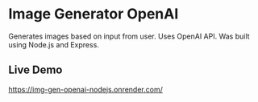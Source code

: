 # Image Generator OpenAI

Generates images based on input from user. Uses OpenAI API.
Was built using Node.js and Express.

## Live Demo

https://img-gen-openai-nodejs.onrender.com/
